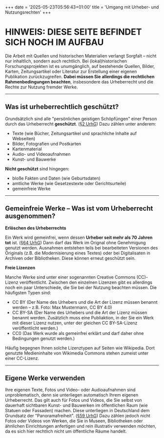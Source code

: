 +++
date = '2025-05-23T05:56:43+01:00'
title = 'Umgang mit Urheber- und Nutzungsrechten'
+++

# HINWEIS: DIESE SEITE BEFINDET SICH NOCH IM AUFBAU

Die Arbeit mit Quellen und historischen Materialien verlangt Sorgfalt – nicht nur inhaltlich, sondern auch rechtlich. Bei (lokal)historischen Forschungsprojekten ist es unumgänglich, auf bestehende Quellen, Bilder, Karten, Zeitungsartikel oder Literatur zur Erstellung einer eigenen Publikation zurückzugreifen. **Dabei müssen Sie allerdings die rechtlichen Rahmenbedingungen beachten**, insbesondere das Urheberrecht und die Rechte zur Nutzung fremder Werke.

---

## Was ist urheberrechtlich geschützt?
Grundsätzlich sind alle "persönlichen geistigen Schöpfüngen" einer Person durch das Urheberrecht **geschützt**. ([§2 UrhG](https://www.gesetze-im-internet.de/urhg/__2.html)) Dazu zählen unter anderem:
- Texte (wie Bücher, Zeitungsartikel und sprachliche Inhalte auf Webseiten)
- Bilder, Fotografien und Postkarten
- Kartenmaterial
- Audio- und Videoaufnahmen
- Kunst- und Bauwerke

**Nicht geschützt** sind hingegen:
- bloße Fakten und Daten (wie Geburtsdaten)
- amtliche Werke (wie Gesetzestexte oder Gerichtsurteile)
- gemeinfreie Werke

---

## Gemeinfreie Werke – Was ist vom Urheberrecht ausgenommen?

**Erlöschen des Urheberrechts**

Ein Werk wird gemeinfrei, wenn dessen **Urheber seit mehr als 70 Jahren tot** ist. ([§64 UrhG](https://www.gesetze-im-internet.de/urhg/__64.html)) Dann darf das Werk im Orignal ohne Genehmigung genutzt werden. Ausnahmen entstehen teils bei bearbeiteten Versionen des Originals (z.B. die Modernisierung eines Textes) oder bei Digitalisaten in Archiven oder Bibliotheken. Diese können erneut geschützt sein.

**Freie Lizenzen**

Manche Werke sind unter einer sogenannten Creative Commons (CC)-Lizenz veröffentlicht. Zwischen den einzelnen Lizenzen gibt es allerdings noch ein paar Unterschiede, die Sie bei der Nutzung beachten müssen. Die häufigsten Typen sind:
- CC BY (Der Name des Urhebers und die Art der Lizenz müssen benannt werden – z.B. Foto: Max Mustermann, CC BY 4.0)
- CC BY-SA (Der Name des Urhebers und die Art der Lizenz müssen benannt werden. Zusätzlich muss eine Publiaktion, in der Sie ein Werk mit dieser Lizenz nutzen, unter der gleichen CC BY-SA-Lizenz veröffentlicht werden.)
- CC0 (Das Werk wurde als gemeinfrei erklärt und darf daher ohne Bedingungen genutzt werden.)

Häufig begegnen Ihnen solche Lizenztypen auf Seiten wie Wikipedia. Dort genutzte Medieninhalte von Wikimedia Commons stehen zumeist unter einer CC-Lizenz.

---

## Eigene Werke verwenden

Ihre eigenen Texte, Fotos und Video- oder Audioaufnahmen sind unproblematisch, denn sie unterliegen automatisch Ihrem eigenen Urheberrecht. Das gilt auch für Fotos und Videos, die Sie selbst von dauerhaft sichtbaren Kunst- und Bauwerken im öffentlichen Raum (wie Statuen oder Fassaden) machen. Diese unterliegen in Deutschland dem Grundsatz der "Panoramafreiheit". ([§59 UrhG](https://www.gesetze-im-internet.de/urhg/__59.html)) Dazu zählen jedoch nicht Fotos oder Videos von Werken, die Sie in Museen, Bibliotheken oder ähnlichen Einrichtungen anfertigen und rein illustrativ verwenden möchten, da es sich hier rechtlich nicht um öffentliche Räume handelt.
